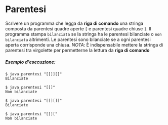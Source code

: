 # Parentesi

Scrivere un programma che legga da **riga di comando** una stringa composta da parentesi quadre aperte `[` e parentesi quadre chiuse `]`. Il programma stampa `bilanciata` se la stringa ha le parentesi bilanciate o `non bilanciata` altrimenti. Le parentesi sono bilanciate se a ogni parentesi aperta corrisponde una chiusa.
*NOTA*: È indispensabile mettere la stringa di parentesi tra virgolette per permetterne la lettura da **riga di comando**

##### Esempio d'esecuzione:
```text
$ java parentesi "[[]][]"
Bilanciate

$ java parentesi "[[]"
Non bilanciate

$ java parentesi "[[][]]"
Bilanciate

$ java parentesi "[]]["
Non bilanciate
```
